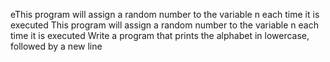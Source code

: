  eThis program will assign a random number to the variable n each time it is executed
This program will assign a random number to the variable n each time it is executed
Write a program that prints the alphabet in lowercase, followed by a new line
